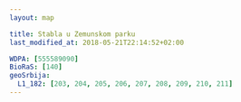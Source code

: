 ```yaml
---
layout: map

title: Stabla u Zemunskom parku
last_modified_at: 2018-05-21T22:14:52+02:00

WDPA: [555589090]
BioRaS: [140]
geoSrbija:
  L1_182: [203, 204, 205, 206, 207, 208, 209, 210, 211]
---
```

